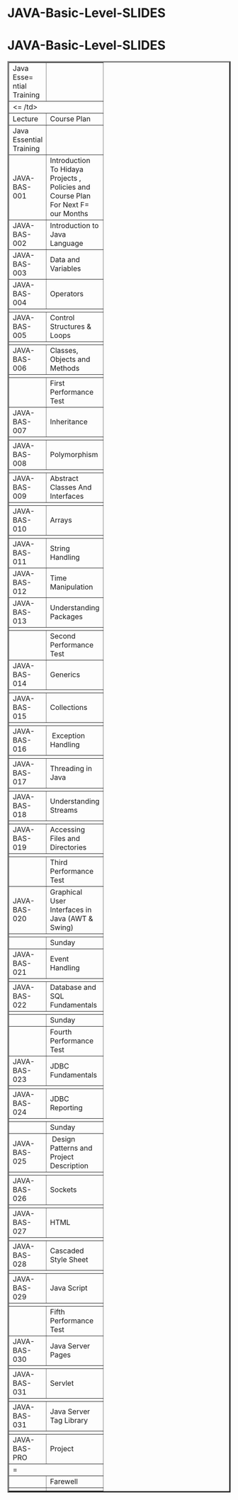 # JAVA-Basic-Level-SLIDES
# JAVA-Basic-Level-SLIDES
<table border=3D0 cellpadding=3D0 cellspacing=3D0 width=3D658 style=3D'bord=
er-collapse:
 collapse;table-layout:fixed;width:494pt'>
 <col width=3D146 style=3D'mso-width-source:userset;mso-width-alt:5339;widt=
h:110pt'>
 <col width=3D512 style=3D'mso-width-source:userset;mso-width-alt:18724;wid=
th:384pt'>
 <tr height=3D20 style=3D'height:15.0pt'>
  <td height=3D20 width=3D146 style=3D'height:15.0pt;width:110pt'>Java Esse=
ntial
  Training</td>
  <td width=3D512 style=3D'width:384pt'></td>
 </tr>
 <tr height=3D100 style=3D'height:75.0pt;mso-xlrowspan:5'>
  <td height=3D100 colspan=3D2 style=3D'height:75.0pt;mso-ignore:colspan'><=
/td>
 </tr>
 <tr height=3D20 style=3D'height:15.0pt'>
  <td height=3D20 style=3D'height:15.0pt'>Lecture</td>
  <td>Course Plan</td>
 </tr>
 <tr height=3D20 style=3D'height:15.0pt'>
  <td height=3D20 style=3D'height:15.0pt'>Java Essential Training</td>
  <td></td>
 </tr>
 <tr height=3D20 style=3D'height:15.0pt'>
  <td height=3D20 style=3D'height:15.0pt'>JAVA-BAS-001</td>
  <td>Introduction To Hidaya Projects , Policies and Course Plan For Next F=
our
  Months</td>
 </tr>
 <tr height=3D20 style=3D'height:15.0pt'>
  <td height=3D20 style=3D'height:15.0pt'>JAVA-BAS-002</td>
  <td>Introduction to Java Language</td>
 </tr>
 <tr height=3D20 style=3D'height:15.0pt'>
  <td height=3D20 style=3D'height:15.0pt'>JAVA-BAS-003</td>
  <td>Data and Variables</td>
 </tr>
 <tr height=3D20 style=3D'height:15.0pt'>
  <td height=3D20 style=3D'height:15.0pt'>JAVA-BAS-004</td>
  <td>Operators</td>
 </tr>
 <tr height=3D20 style=3D'height:15.0pt'>
  <td height=3D20 colspan=3D2 style=3D'height:15.0pt;mso-ignore:colspan'></=
td>
 </tr>
 <tr height=3D20 style=3D'height:15.0pt'>
  <td height=3D20 style=3D'height:15.0pt'>JAVA-BAS-005</td>
  <td>Control Structures &amp; Loops</td>
 </tr>
 <tr height=3D60 style=3D'height:45.0pt;mso-xlrowspan:3'>
  <td height=3D60 colspan=3D2 style=3D'height:45.0pt;mso-ignore:colspan'></=
td>
 </tr>
 <tr height=3D20 style=3D'height:15.0pt'>
  <td height=3D20 style=3D'height:15.0pt'>JAVA-BAS-006</td>
  <td>Classes, Objects and Methods</td>
 </tr>
 <tr height=3D80 style=3D'height:60.0pt;mso-xlrowspan:4'>
  <td height=3D80 colspan=3D2 style=3D'height:60.0pt;mso-ignore:colspan'></=
td>
 </tr>
 <tr height=3D20 style=3D'height:15.0pt'>
  <td height=3D20 style=3D'height:15.0pt'></td>
  <td>First Performance Test</td>
 </tr>
 <tr height=3D20 style=3D'height:15.0pt'>
  <td height=3D20 style=3D'height:15.0pt'>JAVA-BAS-007</td>
  <td>Inheritance</td>
 </tr>
 <tr height=3D20 style=3D'height:15.0pt'>
  <td height=3D20 colspan=3D2 style=3D'height:15.0pt;mso-ignore:colspan'></=
td>
 </tr>
 <tr height=3D20 style=3D'height:15.0pt'>
  <td height=3D20 style=3D'height:15.0pt'>JAVA-BAS-008</td>
  <td>Polymorphism</td>
 </tr>
 <tr height=3D20 style=3D'height:15.0pt'>
  <td height=3D20 colspan=3D2 style=3D'height:15.0pt;mso-ignore:colspan'></=
td>
 </tr>
 <tr height=3D20 style=3D'height:15.0pt'>
  <td height=3D20 style=3D'height:15.0pt'>JAVA-BAS-009</td>
  <td>Abstract Classes And Interfaces</td>
 </tr>
 <tr height=3D40 style=3D'height:30.0pt;mso-xlrowspan:2'>
  <td height=3D40 colspan=3D2 style=3D'height:30.0pt;mso-ignore:colspan'></=
td>
 </tr>
 <tr height=3D20 style=3D'height:15.0pt'>
  <td height=3D20 style=3D'height:15.0pt'>JAVA-BAS-010</td>
  <td>Arrays</td>
 </tr>
 <tr height=3D20 style=3D'height:15.0pt'>
  <td height=3D20 colspan=3D2 style=3D'height:15.0pt;mso-ignore:colspan'></=
td>
 </tr>
 <tr height=3D20 style=3D'height:15.0pt'>
  <td height=3D20 style=3D'height:15.0pt'>JAVA-BAS-011</td>
  <td>String Handling</td>
 </tr>
 <tr height=3D20 style=3D'height:15.0pt'>
  <td height=3D20 style=3D'height:15.0pt'>JAVA-BAS-012</td>
  <td>Time Manipulation</td>
 </tr>
 <tr height=3D20 style=3D'height:15.0pt'>
  <td height=3D20 style=3D'height:15.0pt'>JAVA-BAS-013</td>
  <td>Understanding Packages</td>
 </tr>
 <tr height=3D20 style=3D'height:15.0pt'>
  <td height=3D20 colspan=3D2 style=3D'height:15.0pt;mso-ignore:colspan'></=
td>
 </tr>
 <tr height=3D20 style=3D'height:15.0pt'>
  <td height=3D20 style=3D'height:15.0pt'></td>
  <td>Second Performance Test</td>
 </tr>
 <tr height=3D20 style=3D'height:15.0pt'>
  <td height=3D20 style=3D'height:15.0pt'>JAVA-BAS-014</td>
  <td>Generics</td>
 </tr>
 <tr height=3D20 style=3D'height:15.0pt'>
  <td height=3D20 colspan=3D2 style=3D'height:15.0pt;mso-ignore:colspan'></=
td>
 </tr>
 <tr height=3D20 style=3D'height:15.0pt'>
  <td height=3D20 style=3D'height:15.0pt'>JAVA-BAS-015</td>
  <td>Collections</td>
 </tr>
 <tr height=3D20 style=3D'height:15.0pt'>
  <td height=3D20 colspan=3D2 style=3D'height:15.0pt;mso-ignore:colspan'></=
td>
 </tr>
 <tr height=3D20 style=3D'height:15.0pt'>
  <td height=3D20 style=3D'height:15.0pt'>JAVA-BAS-016</td>
  <td><span style=3D'mso-spacerun:yes'> </span>Exception Handling</td>
 </tr>
 <tr height=3D20 style=3D'height:15.0pt'>
  <td height=3D20 colspan=3D2 style=3D'height:15.0pt;mso-ignore:colspan'></=
td>
 </tr>
 <tr height=3D20 style=3D'height:15.0pt'>
  <td height=3D20 style=3D'height:15.0pt'>JAVA-BAS-017</td>
  <td>Threading in Java</td>
 </tr>
 <tr height=3D20 style=3D'height:15.0pt'>
  <td height=3D20 colspan=3D2 style=3D'height:15.0pt;mso-ignore:colspan'></=
td>
 </tr>
 <tr height=3D20 style=3D'height:15.0pt'>
  <td height=3D20 style=3D'height:15.0pt'>JAVA-BAS-018</td>
  <td>Understanding Streams</td>
 </tr>
 <tr height=3D20 style=3D'height:15.0pt'>
  <td height=3D20 colspan=3D2 style=3D'height:15.0pt;mso-ignore:colspan'></=
td>
 </tr>
 <tr height=3D20 style=3D'height:15.0pt'>
  <td height=3D20 style=3D'height:15.0pt'>JAVA-BAS-019</td>
  <td>Accessing Files and Directories</td>
 </tr>
 <tr height=3D40 style=3D'height:30.0pt;mso-xlrowspan:2'>
  <td height=3D40 colspan=3D2 style=3D'height:30.0pt;mso-ignore:colspan'></=
td>
 </tr>
 <tr height=3D20 style=3D'height:15.0pt'>
  <td height=3D20 style=3D'height:15.0pt'></td>
  <td>Third Performance Test</td>
 </tr>
 <tr height=3D20 style=3D'height:15.0pt'>
  <td height=3D20 style=3D'height:15.0pt'>JAVA-BAS-020</td>
  <td>Graphical User Interfaces in Java (AWT &amp; Swing)</td>
 </tr>
 <tr height=3D80 style=3D'height:60.0pt;mso-xlrowspan:4'>
  <td height=3D80 colspan=3D2 style=3D'height:60.0pt;mso-ignore:colspan'></=
td>
 </tr>
 <tr height=3D20 style=3D'height:15.0pt'>
  <td height=3D20 style=3D'height:15.0pt'></td>
  <td>Sunday</td>
 </tr>
 <tr height=3D20 style=3D'height:15.0pt'>
  <td height=3D20 style=3D'height:15.0pt'>JAVA-BAS-021</td>
  <td>Event Handling</td>
 </tr>
 <tr height=3D20 style=3D'height:15.0pt'>
  <td height=3D20 colspan=3D2 style=3D'height:15.0pt;mso-ignore:colspan'></=
td>
 </tr>
 <tr height=3D20 style=3D'height:15.0pt'>
  <td height=3D20 style=3D'height:15.0pt'>JAVA-BAS-022</td>
  <td>Database and SQL Fundamentals</td>
 </tr>
 <tr height=3D60 style=3D'height:45.0pt;mso-xlrowspan:3'>
  <td height=3D60 colspan=3D2 style=3D'height:45.0pt;mso-ignore:colspan'></=
td>
 </tr>
 <tr height=3D20 style=3D'height:15.0pt'>
  <td height=3D20 style=3D'height:15.0pt'></td>
  <td>Sunday</td>
 </tr>
 <tr height=3D20 style=3D'height:15.0pt'>
  <td height=3D20 style=3D'height:15.0pt'></td>
  <td>Fourth Performance Test</td>
 </tr>
 <tr height=3D20 style=3D'height:15.0pt'>
  <td height=3D20 style=3D'height:15.0pt'>JAVA-BAS-023</td>
  <td>JDBC Fundamentals</td>
 </tr>
 <tr height=3D40 style=3D'height:30.0pt;mso-xlrowspan:2'>
  <td height=3D40 colspan=3D2 style=3D'height:30.0pt;mso-ignore:colspan'></=
td>
 </tr>
 <tr height=3D20 style=3D'height:15.0pt'>
  <td height=3D20 style=3D'height:15.0pt'>JAVA-BAS-024</td>
  <td>JDBC Reporting<span style=3D'mso-spacerun:yes'> </span></td>
 </tr>
 <tr height=3D20 style=3D'height:15.0pt'>
  <td height=3D20 colspan=3D2 style=3D'height:15.0pt;mso-ignore:colspan'></=
td>
 </tr>
 <tr height=3D20 style=3D'height:15.0pt'>
  <td height=3D20 style=3D'height:15.0pt'></td>
  <td>Sunday</td>
 </tr>
 <tr height=3D20 style=3D'height:15.0pt'>
  <td height=3D20 style=3D'height:15.0pt'>JAVA-BAS-025</td>
  <td><span style=3D'mso-spacerun:yes'> </span>Design Patterns and Project
  Description</td>
 </tr>
 <tr height=3D20 style=3D'height:15.0pt'>
  <td height=3D20 colspan=3D2 style=3D'height:15.0pt;mso-ignore:colspan'></=
td>
 </tr>
 <tr height=3D20 style=3D'height:15.0pt'>
  <td height=3D20 style=3D'height:15.0pt'>JAVA-BAS-026</td>
  <td>Sockets</td>
 </tr>
 <tr height=3D40 style=3D'height:30.0pt;mso-xlrowspan:2'>
  <td height=3D40 colspan=3D2 style=3D'height:30.0pt;mso-ignore:colspan'></=
td>
 </tr>
 <tr height=3D20 style=3D'height:15.0pt'>
  <td height=3D20 style=3D'height:15.0pt'>JAVA-BAS-027</td>
  <td>HTML</td>
 </tr>
 <tr height=3D60 style=3D'height:45.0pt;mso-xlrowspan:3'>
  <td height=3D60 colspan=3D2 style=3D'height:45.0pt;mso-ignore:colspan'></=
td>
 </tr>
 <tr height=3D20 style=3D'height:15.0pt'>
  <td height=3D20 style=3D'height:15.0pt'>JAVA-BAS-028</td>
  <td>Cascaded Style Sheet</td>
 </tr>
 <tr height=3D20 style=3D'height:15.0pt'>
  <td height=3D20 colspan=3D2 style=3D'height:15.0pt;mso-ignore:colspan'></=
td>
 </tr>
 <tr height=3D20 style=3D'height:15.0pt'>
  <td height=3D20 style=3D'height:15.0pt'>JAVA-BAS-029</td>
  <td>Java Script</td>
 </tr>
 <tr height=3D60 style=3D'height:45.0pt;mso-xlrowspan:3'>
  <td height=3D60 colspan=3D2 style=3D'height:45.0pt;mso-ignore:colspan'></=
td>
 </tr>
 <tr height=3D20 style=3D'height:15.0pt'>
  <td height=3D20 style=3D'height:15.0pt'></td>
  <td>Fifth Performance Test</td>
 </tr>
 <tr height=3D20 style=3D'height:15.0pt'>
  <td height=3D20 style=3D'height:15.0pt'>JAVA-BAS-030</td>
  <td>Java Server Pages</td>
 </tr>
 <tr height=3D20 style=3D'height:15.0pt'>
  <td height=3D20 colspan=3D2 style=3D'height:15.0pt;mso-ignore:colspan'></=
td>
 </tr>
 <tr height=3D20 style=3D'height:15.0pt'>
  <td height=3D20 style=3D'height:15.0pt'>JAVA-BAS-031</td>
  <td>Servlet</td>
 </tr>
 <tr height=3D60 style=3D'height:45.0pt;mso-xlrowspan:3'>
  <td height=3D60 colspan=3D2 style=3D'height:45.0pt;mso-ignore:colspan'></=
td>
 </tr>
 <tr height=3D20 style=3D'height:15.0pt'>
  <td height=3D20 style=3D'height:15.0pt'>JAVA-BAS-031</td>
  <td>Java Server Tag Library</td>
 </tr>
 <tr height=3D20 style=3D'height:15.0pt'>
  <td height=3D20 colspan=3D2 style=3D'height:15.0pt;mso-ignore:colspan'></=
td>
 </tr>
 <tr height=3D20 style=3D'height:15.0pt'>
  <td height=3D20 style=3D'height:15.0pt'>JAVA-BAS-PRO</td>
  <td>Project</td>
 </tr>
 <tr height=3D580 style=3D'height:435.0pt;mso-xlrowspan:29'>
  <td height=3D580 colspan=3D2 style=3D'height:435.0pt;mso-ignore:colspan'>=
</td>
 </tr>
 <tr height=3D20 style=3D'height:15.0pt'>
  <td height=3D20 style=3D'height:15.0pt'></td>
  <td>Farewell<span style=3D'mso-spacerun:yes'> </span></td>
 </tr>
 <![if supportMisalignedColumns]>
 <tr height=3D0 style=3D'display:none'>
  <td width=3D146 style=3D'width:110pt'></td>
  <td width=3D512 style=3D'width:384pt'></td>
 </tr>
 <![endif]>
</table>


